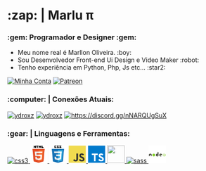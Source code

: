 <p align="center">
<br><h1 align="left">:zap: <b>|</b> Marlu π</h1>
<h3 align="left">:gem: Programador e Designer :gem:</h3>
<ul>
    <li>Meu nome real é Marllon Oliveira. :boy:</li>
    <li>Sou Desenvolvedor Front-end Ui Design e Video Maker :robot:</li>
    <li>Tenho experiência em Python, Php, Js etc... :star2:</li>
</ul>
<a href="https://discord.com/users/334028550145572864"><img src="https://img.shields.io/badge/-@Marlu.π_%236190-4169E1?style=flat&labelColor=7289da&logo=discord&logoColor=white" alt="Minha Conta" /></a>
<a href="https://www.patreon.com/marluexe"><img src="https://img.shields.io/badge/Donate-Patreon-F96854.svg" alt="Patreon" /></a>  


<h3 align="left">:computer: <b>|</b> Conexões Atuais:</h3>
<p align="left">
<a href="https://twitter.com/marlu.exe" target="blank"><img align="center" src="https://cdn.jsdelivr.net/npm/simple-icons@3.0.1/icons/twitter.svg" alt="ydroxz" height="30" width="40" /></a>
<a href="https://instagram.com/marlu.exe" target="blank"><img align="center" src="https://cdn.jsdelivr.net/npm/simple-icons@3.0.1/icons/instagram.svg" alt="ydroxz" height="30" width="40" /></a>
<a href="https://discord.gg/nNARQUgSuX" target="blank"><img align="center" src="https://cdn.jsdelivr.net/npm/simple-icons@3.0.1/icons/discord.svg" alt="https://discord.gg/nNARQUgSuX" height="30" width="40" /></a>
</p>
</p>


<h3 align="left">:gear: <b>|</b> Linguagens e Ferramentas:</h3>
<a href="https://www.w3schools.com/css/" target="_blank"> <img src="https://img.icons8.com/color/48/000000/python--v1.png" alt="css3" width="40" height="40"/> </a>
<a href="https://www.w3.org/html/" target="_blank"> <img src="https://raw.githubusercontent.com/devicons/devicon/master/icons/html5/html5-original-wordmark.svg" alt="html5" width="40" height="40"/> </a><a href="https://www.w3schools.com/css/" target="_blank"> <img src="https://raw.githubusercontent.com/devicons/devicon/master/icons/css3/css3-original-wordmark.svg" alt="css3" width="40" height="40"/> </a> <a href="https://developer.mozilla.org/en-US/docs/Web/JavaScript" target="_blank"> <img src="https://raw.githubusercontent.com/devicons/devicon/master/icons/javascript/javascript-original.svg" alt="javascript" width="40" height="40"/> </a><a href="https://www.typescriptlang.org/" target="_blank"> <img src="https://raw.githubusercontent.com/devicons/devicon/master/icons/typescript/typescript-original.svg" alt="typescript" width="40" height="40"/> </a> <a href="https://git-scm.com/" target="_blank"> <img src="https://www.vectorlogo.zone/logos/git-scm/git-scm-icon.svg" width="40" height="40"/> </a> <a href="https://sass-lang.com/" target="_blank"> <img src="https://cdn.iconscout.com/icon/free/png-512/sass-226054.png" alt="sass" width="40" height="40"/> </a> <a href="https://nodejs.org" target="_blank"> <img src="https://raw.githubusercontent.com/devicons/devicon/master/icons/nodejs/nodejs-original-wordmark.svg" alt="nodejs" width="40" height="40"/> </a>

